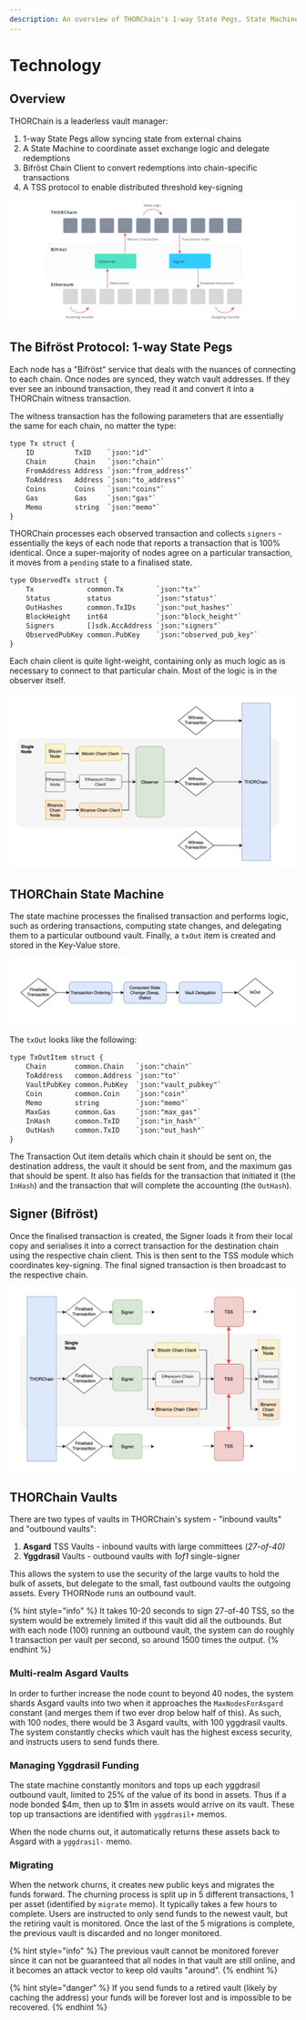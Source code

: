 ```yaml
---
description: An overview of THORChain's 1-way State Pegs, State Machine and TSS Protocol.
---
```


# Technology

## Overview

THORChain is a leaderless vault manager:

1. 1-way State Pegs allow syncing state from external chains
2. A State Machine to coordinate asset exchange logic and delegate redemptions
3. Bifröst Chain Client to convert redemptions into chain-specific transactions
4. A TSS protocol to enable distributed threshold key-signing

![How THORChain works](<.gitbook/assets/image (4) (1).png>)

## The Bifröst Protocol: 1-way State Pegs

Each node has a "Bifröst" service that deals with the nuances of connecting to each chain. Once nodes are synced, they watch vault addresses. If they ever see an inbound transaction, they read it and convert it into a THORChain witness transaction.

The witness transaction has the following parameters that are essentially the same for each chain, no matter the type:

```
type Tx struct {
	ID          TxID    `json:"id"`
	Chain       Chain   `json:"chain"`
	FromAddress Address `json:"from_address"`
	ToAddress   Address `json:"to_address"`
	Coins       Coins   `json:"coins"`
	Gas         Gas     `json:"gas"`
	Memo        string  `json:"memo"`
}
```

THORChain processes each observed transaction and collects `signers` - essentially the keys of each node that reports a transaction that is 100% identical. Once a super-majority of nodes agree on a particular transaction, it moves from a `pending` state to a finalised state.

```
type ObservedTx struct {
	Tx             common.Tx        `json:"tx"`
	Status         status           `json:"status"`
	OutHashes      common.TxIDs     `json:"out_hashes"` 
	BlockHeight    int64            `json:"block_height"`
	Signers        []sdk.AccAddress `json:"signers"` 
	ObservedPubKey common.PubKey    `json:"observed_pub_key"`
}
```

Each chain client is quite light-weight, containing only as much logic as is necessary to connect to that particular chain. Most of the logic is in the observer itself.

![](<.gitbook/assets/image (6) (1).png>)

## THORChain State Machine

The state machine processes the finalised transaction and performs logic, such as ordering transactions, computing state changes, and delegating them to a particular outbound vault. Finally, a `txOut` item is created and stored in the Key-Value store.

![](<.gitbook/assets/image (16) (1).png>)

The `txOut` looks like the following:

```
type TxOutItem struct {
	Chain       common.Chain   `json:"chain"`
	ToAddress   common.Address `json:"to"`
	VaultPubKey common.PubKey  `json:"vault_pubkey"`
	Coin        common.Coin    `json:"coin"`
	Memo        string         `json:"memo"`
	MaxGas      common.Gas     `json:"max_gas"`
	InHash      common.TxID    `json:"in_hash"`
	OutHash     common.TxID    `json:"out_hash"`
}
```

The Transaction Out item details which chain it should be sent on, the destination address, the vault it should be sent from, and the maximum gas that should be spent. It also has fields for the transaction that initiated it (the `InHash`) and the transaction that will complete the accounting (the `OutHash`).

## Signer (Bifröst)

Once the finalised transaction is created, the Signer loads it from their local copy and serialises it into a correct transaction for the destination chain using the respective chain client. This is then sent to the TSS module which coordinates key-signing. The final signed transaction is then broadcast to the respective chain.

![](<.gitbook/assets/image (10) (1).png>)

## THORChain Vaults

There are two types of vaults in THORChain's system - "inbound vaults" and "outbound vaults":

1. **Asgard** TSS Vaults - inbound vaults with large committees (_27-of-40)_
2. **Yggdrasil** Vaults - outbound vaults with _1of1_ single-signer

This allows the system to use the security of the large vaults to hold the bulk of assets, but delegate to the small, fast outbound vaults the outgoing assets. Every THORNode runs an outbound vault.

{% hint style="info" %}
It takes 10-20 seconds to sign 27-of-40 TSS, so the system would be extremely limited if this vault did all the outbounds. But with each node (100) running an outbound vault, the system can do roughly 1 transaction per vault per second, so around 1500 times the output.
{% endhint %}

### Multi-realm Asgard Vaults

In order to further increase the node count to beyond 40 nodes, the system shards Asgard vaults into two when it approaches the `MaxNodesForAsgard` constant (and merges them if two ever drop below half of this). As such, with 100 nodes, there would be 3 Asgard vaults, with 100 yggdrasil vaults. The system constantly checks which vault has the highest excess security, and instructs users to send funds there.

### Managing Yggdrasil Funding

The state machine constantly monitors and tops up each yggdrasil outbound vault, limited to 25% of the value of its bond in assets. Thus if a node bonded $4m, then up to $1m in assets would arrive on its vault. These top up transactions are identified with `yggdrasil+` memos.

When the node churns out, it automatically returns these assets back to Asgard with a `yggdrasil-` memo.

### Migrating

When the network churns, it creates new public keys and migrates the funds forward. The churning process is split up in 5 different transactions, 1 per asset (identified by `migrate` memo). It typically takes a few hours to complete. Users are instructed to only send funds to the newest vault, but the retiring vault is monitored. Once the last of the 5 migrations is complete, the previous vault is discarded and no longer monitored.

{% hint style="info" %}
The previous vault cannot be monitored forever since it can not be guaranteed that all nodes in that vault are still online, and it becomes an attack vector to keep old vaults "around".
{% endhint %}

{% hint style="danger" %}
If you send funds to a retired vault (likely by caching the address) your funds will be forever lost and is impossible to be recovered.
{% endhint %}
